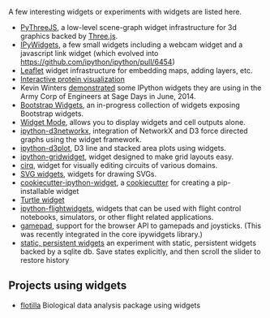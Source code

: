 A few interesting widgets or experiments with widgets are listed here.

* [PyThreeJS](https://github.com/jovyan/pythreejs), a low-level scene-graph widget infrastructure for 3d graphics backed by [Three.js](http://threejs.org/).
* [IPyWidgets](https://github.com/jasongrout/ipywidgets), a few small widgets including a webcam widget and a javascript link widget (which evolved into https://github.com/ipython/ipython/pull/6454)
* [Leaflet](https://github.com/ellisonbg/leaftletwidget) widget infrastructure for embedding maps, adding layers, etc.
* [Interactive protein visualization](http://mail.scipy.org/pipermail/ipython-dev/2014-September/014831.html)
* Kevin Winters [demonstrated](https://www.youtube.com/watch?v=AntjkbXv1bA) some IPython widgets they are using in the Army Corp of Engineers at Sage Days in June, 2014.
* [Bootstrap Widgets](https://github.com/bollwyvl/ip-bootstrap), an in-progress collection of widgets exposing Bootstrap widgets.
* [Widget Mode](https://github.com/jdfreder/ipython-widgetmode), allows you to display widgets and cell outputs alone.
* [ipython-d3networkx](https://github.com/jdfreder/ipython-d3networkx), integration of NetworkX and D3 force directed graphs using the widget framework.
* [ipython-d3plot](https://github.com/jdfreder/ipython-d3plot), D3 line and stacked area plots using widgets.
* [ipython-gridwidget](https://github.com/jdfreder/ipython-gridwidget), widget designed to make grid layouts easy.
* [cirq](https://github.com/ntezak/cirq), widget for visually editing circuits of various domains.
* [SVG widgets](https://github.com/nworbmot/svgwidgets), widgets for drawing SVGs.
* [cookiecutter-ipython-widget](https://github.com/bollwyvl/cookiecutter-ipython-widget), a [cookiecutter](http://cookiecutter.readthedocs.org/en/latest/) for creating a pip-installable widget
* [Turtle widget](https://github.com/takluyver/mobilechelonian/tree/require-widgets)
* [ipython-flightwidgets](https://github.com/jdfreder/ipython-flightwidgets), widgets that can be used with flight control notebooks, simulators, or other flight related applications.
* [gamepad](https://github.com/jovyan/gamepad), support for the browser API to gamepads and joysticks. (This was recently integrated in the core ipywidgets library.)
* [static, persistent widgets](https://gist.github.com/danielballan/63c98b8df34a418774f2) an experiment with static, persistent widgets backed by a sqlite db. Save states explicitly, and then scroll the slider to restore history

## Projects using widgets

* [flotilla](https://github.com/YeoLab/flotilla) Biological data analysis package using widgets